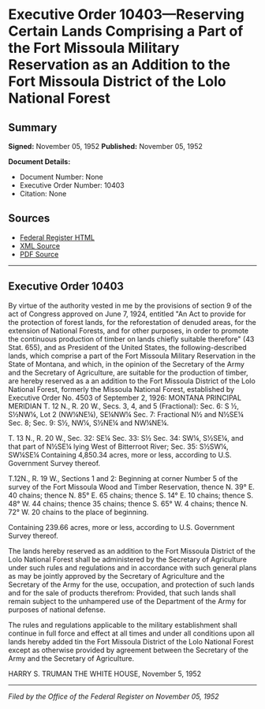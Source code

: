 # Executive Order 10403—Reserving Certain Lands Comprising a Part of the Fort Missoula Military Reservation as an Addition to the Fort Missoula District of the Lolo National Forest

## Summary

**Signed:** November 05, 1952
**Published:** November 05, 1952

**Document Details:**
- Document Number: None
- Executive Order Number: 10403
- Citation: None

## Sources
- [Federal Register HTML](https://www.presidency.ucsb.edu/documents/executive-order-10403-reserving-certain-lands-comprising-part-the-fort-missoula-military)
- [XML Source](None)
- [PDF Source](None)

---

## Executive Order 10403

By virtue of the authority vested in me by the provisions of section 9 of the act of Congress approved on June 7, 1924, entitled "An Act to provide for the protection of forest lands, for the reforestation of denuded areas, for the extension of National Forests, and for other purposes, in order to promote the continuous production of timber on lands chiefly suitable therefore" (43 Stat. 655), and as President of the United States, the following-described lands, which comprise a part of the Fort Missoula Military Reservation in the State of Montana, and which, in the opinion of the Secretary of the Army and the Secretary of Agriculture, are suitable for the production of timber, are hereby reserved as a an addition to the Fort Missoula District of the Lolo National Forest, formerly the Missoula National Forest, established by Executive Order No. 4503 of September 2, 1926:
MONTANA PRINCIPAL MERIDIAN
T. 12 N., R. 20 W.,
Secs. 3, 4, and 5 (Fractional):
Sec. 6: S ½, S½NW¼, Lot 2 (NW¼NE¼),
SE¼NW¼
Sec. 7: Fractional N½ and N½SE¼
Sec. 8;
Sec. 9: S½, NW¼, S½NE¼ and NW¼NE¼.

T. 13 N., R. 20 W.,
Sec. 32: SE¼
Sec. 33: S½
Sec. 34: SW¼, S½SE¼, and that part of N½SE¼ lying West of Bitterroot River;
Sec. 35: S½SW¼, SW¼SE¼
Containing 4,850.34 acres, more or less, according to U.S. Government Survey thereof.

T.12N., R. 19 W.,
Sections 1 and 2: Beginning at corner Number 5 of the survey of the Fort Missoula Wood and Timber Reservation, thence N. 39° E. 40 chains; thence N. 85° E. 65 chains; thence S. 14° E. 10 chains; thence S. 48° W. 44 chains; thence 35 chains; thence S. 65° W. 4 chains; thence N. 72° W. 20 chains to the place of beginning.

Containing 239.66 acres, more or less, according to U.S. Government Survey thereof.

The lands hereby reserved as an addition to the Fort Missoula District of the Lolo National Forest shall be administered by the Secretary of Agriculture under such rules and regulations and in accordance with such general plans as may be jointly approved by the Secretary of Agriculture and the Secretary of the Army for the use, occupation, and protection of such lands and for the sale of products therefrom: Provided, that such lands shall remain subject to the unhampered use of the Department of the Army for purposes of national defense.

The rules and regulations applicable to the military establishment shall continue in full force and effect at all times and under all conditions upon all lands hereby added tin the Fort Missoula District of the Lolo National Forest except as otherwise provided by agreement between the Secretary of the Army and the Secretary of Agriculture.

HARRY S. TRUMAN
THE WHITE HOUSE,
November 5, 1952

---

*Filed by the Office of the Federal Register on November 05, 1952*
